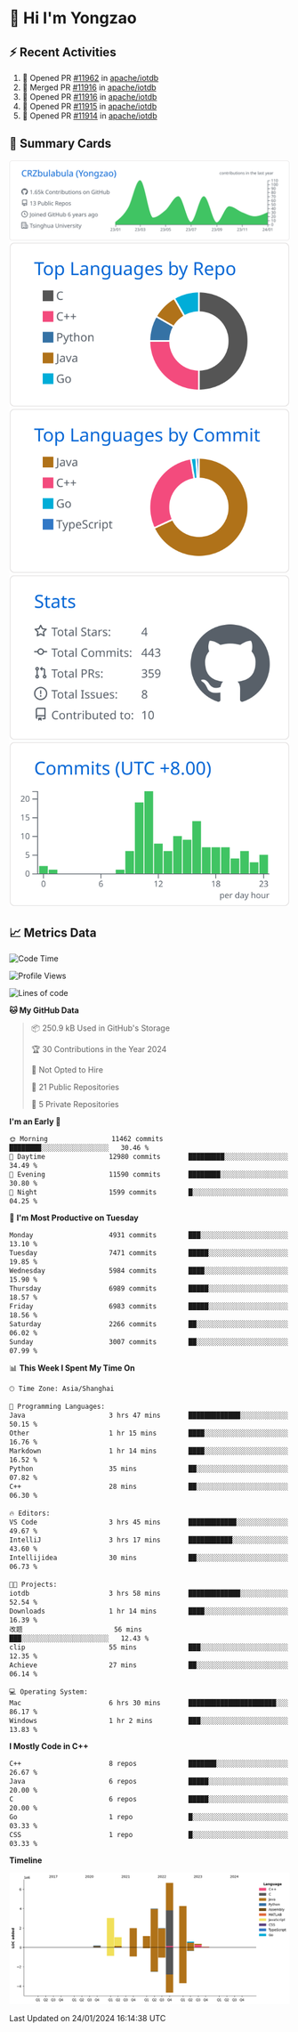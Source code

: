 # 👋 Hi I'm Yongzao

## ⚡ Recent Activities
<!--START_SECTION:activity-->
1. 💪 Opened PR [#11962](https://github.com/apache/iotdb/pull/11962) in [apache/iotdb](https://github.com/apache/iotdb)
2. 🎉 Merged PR [#11916](https://github.com/apache/iotdb/pull/11916) in [apache/iotdb](https://github.com/apache/iotdb)
3. 💪 Opened PR [#11916](https://github.com/apache/iotdb/pull/11916) in [apache/iotdb](https://github.com/apache/iotdb)
4. 💪 Opened PR [#11915](https://github.com/apache/iotdb/pull/11915) in [apache/iotdb](https://github.com/apache/iotdb)
5. 💪 Opened PR [#11914](https://github.com/apache/iotdb/pull/11914) in [apache/iotdb](https://github.com/apache/iotdb)
<!--END_SECTION:activity-->

## 🎑 Summary Cards

[![](https://raw.githubusercontent.com/CRZbulabula/CRZbulabula/main/profile-summary-card-output/github/0-profile-details.svg)](https://github.com/vn7n24fzkq/github-profile-summary-cards)
[![](https://raw.githubusercontent.com/CRZbulabula/CRZbulabula/main/profile-summary-card-output/github/1-repos-per-language.svg)](https://github.com/vn7n24fzkq/github-profile-summary-cards) [![](https://raw.githubusercontent.com/CRZbulabula/CRZbulabula/main/profile-summary-card-output/github/2-most-commit-language.svg)](https://github.com/vn7n24fzkq/github-profile-summary-cards)
[![](https://raw.githubusercontent.com/CRZbulabula/CRZbulabula/main/profile-summary-card-output/github/3-stats.svg)](https://github.com/vn7n24fzkq/github-profile-summary-cards) [![](https://raw.githubusercontent.com/CRZbulabula/CRZbulabula/main/profile-summary-card-output/github/4-productive-time.svg)](https://github.com/vn7n24fzkq/github-profile-summary-cards)

## 📈 Metrics Data

<!--START_SECTION:waka-->
![Code Time](http://img.shields.io/badge/Code%20Time-549%20hrs%2056%20mins-blue)

![Profile Views](http://img.shields.io/badge/Profile%20Views-0-blue)

![Lines of code](https://img.shields.io/badge/From%20Hello%20World%20I%27ve%20Written-25.2%20million%20lines%20of%20code-blue)

**🐱 My GitHub Data** 

> 📦 250.9 kB Used in GitHub's Storage 
 > 
> 🏆 30 Contributions in the Year 2024
 > 
> 🚫 Not Opted to Hire
 > 
> 📜 21 Public Repositories 
 > 
> 🔑 5 Private Repositories 
 > 
**I'm an Early 🐤** 

```text
🌞 Morning                11462 commits       ████████░░░░░░░░░░░░░░░░░   30.46 % 
🌆 Daytime                12980 commits       █████████░░░░░░░░░░░░░░░░   34.49 % 
🌃 Evening                11590 commits       ████████░░░░░░░░░░░░░░░░░   30.80 % 
🌙 Night                  1599 commits        █░░░░░░░░░░░░░░░░░░░░░░░░   04.25 % 
```
📅 **I'm Most Productive on Tuesday** 

```text
Monday                   4931 commits        ███░░░░░░░░░░░░░░░░░░░░░░   13.10 % 
Tuesday                  7471 commits        █████░░░░░░░░░░░░░░░░░░░░   19.85 % 
Wednesday                5984 commits        ████░░░░░░░░░░░░░░░░░░░░░   15.90 % 
Thursday                 6989 commits        █████░░░░░░░░░░░░░░░░░░░░   18.57 % 
Friday                   6983 commits        █████░░░░░░░░░░░░░░░░░░░░   18.56 % 
Saturday                 2266 commits        ██░░░░░░░░░░░░░░░░░░░░░░░   06.02 % 
Sunday                   3007 commits        ██░░░░░░░░░░░░░░░░░░░░░░░   07.99 % 
```


📊 **This Week I Spent My Time On** 

```text
🕑︎ Time Zone: Asia/Shanghai

💬 Programming Languages: 
Java                     3 hrs 47 mins       █████████████░░░░░░░░░░░░   50.15 % 
Other                    1 hr 15 mins        ████░░░░░░░░░░░░░░░░░░░░░   16.76 % 
Markdown                 1 hr 14 mins        ████░░░░░░░░░░░░░░░░░░░░░   16.52 % 
Python                   35 mins             ██░░░░░░░░░░░░░░░░░░░░░░░   07.82 % 
C++                      28 mins             ██░░░░░░░░░░░░░░░░░░░░░░░   06.30 % 

🔥 Editors: 
VS Code                  3 hrs 45 mins       ████████████░░░░░░░░░░░░░   49.67 % 
IntelliJ                 3 hrs 17 mins       ███████████░░░░░░░░░░░░░░   43.60 % 
Intellijidea             30 mins             ██░░░░░░░░░░░░░░░░░░░░░░░   06.73 % 

🐱‍💻 Projects: 
iotdb                    3 hrs 58 mins       █████████████░░░░░░░░░░░░   52.54 % 
Downloads                1 hr 14 mins        ████░░░░░░░░░░░░░░░░░░░░░   16.39 % 
改题                       56 mins             ███░░░░░░░░░░░░░░░░░░░░░░   12.43 % 
clip                     55 mins             ███░░░░░░░░░░░░░░░░░░░░░░   12.35 % 
Achieve                  27 mins             ██░░░░░░░░░░░░░░░░░░░░░░░   06.14 % 

💻 Operating System: 
Mac                      6 hrs 30 mins       ██████████████████████░░░   86.17 % 
Windows                  1 hr 2 mins         ███░░░░░░░░░░░░░░░░░░░░░░   13.83 % 
```

**I Mostly Code in C++** 

```text
C++                      8 repos             ███████░░░░░░░░░░░░░░░░░░   26.67 % 
Java                     6 repos             █████░░░░░░░░░░░░░░░░░░░░   20.00 % 
C                        6 repos             █████░░░░░░░░░░░░░░░░░░░░   20.00 % 
Go                       1 repo              █░░░░░░░░░░░░░░░░░░░░░░░░   03.33 % 
CSS                      1 repo              █░░░░░░░░░░░░░░░░░░░░░░░░   03.33 % 
```



**Timeline**

![Lines of Code chart](https://raw.githubusercontent.com/CRZbulabula/CRZbulabula/main/assets/bar_graph.png)


 Last Updated on 24/01/2024 16:14:38 UTC
<!--END_SECTION:waka-->

